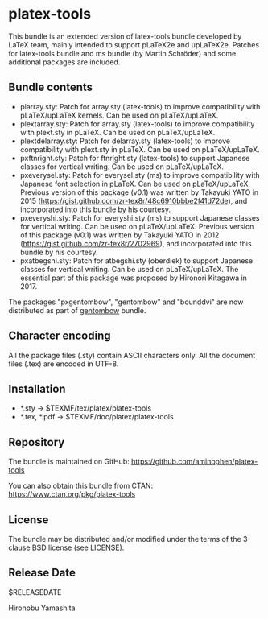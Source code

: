 # platex-tools

This bundle is an extended version of latex-tools bundle developed
by LaTeX team, mainly intended to support pLaTeX2e and upLaTeX2e.
Patches for latex-tools bundle and ms bundle (by Martin Schröder)
and some additional packages are included.

## Bundle contents

- plarray.sty:
    Patch for array.sty (latex-tools) to improve
    compatibility with pLaTeX/upLaTeX kernels.
    Can be used on pLaTeX/upLaTeX.
- plextarray.sty:
    Patch for array.sty (latex-tools) to improve
    compatibility with plext.sty in pLaTeX.
    Can be used on pLaTeX/upLaTeX.
- plextdelarray.sty:
    Patch for delarray.sty (latex-tools) to improve
    compatibility with plext.sty in pLaTeX.
    Can be used on pLaTeX/upLaTeX.
- pxftnright.sty:
    Patch for ftnright.sty (latex-tools) to support
    Japanese classes for vertical writing.
    Can be used on pLaTeX/upLaTeX.
- pxeverysel.sty:
    Patch for everysel.sty (ms) to improve
    compatibility with Japanese font selection in pLaTeX.
    Can be used on pLaTeX/upLaTeX.
    Previous version of this package (v0.1) was written by
    Takayuki YATO in 2015
    (https://gist.github.com/zr-tex8r/48c6910bbbe2f41d72de),
    and incorporated into this bundle by his courtesy.
- pxeveryshi.sty:
    Patch for everyshi.sty (ms) to support
    Japanese classes for vertical writing.
    Can be used on pLaTeX/upLaTeX.
    Previous version of this package (v0.1) was written by
    Takayuki YATO in 2012
    (https://gist.github.com/zr-tex8r/2702969),
    and incorporated into this bundle by his courtesy.
- pxatbegshi.sty:
    Patch for atbegshi.sty (oberdiek) to support
    Japanese classes for vertical writing.
    Can be used on pLaTeX/upLaTeX.
    The essential part of this package was proposed by
    Hironori Kitagawa in 2017.

The packages "pxgentombow", "gentombow" and "bounddvi" are now distributed
as part of [gentombow](https://github.com/aminophen/gentombow) bundle.

## Character encoding

All the package files (.sty) contain ASCII characters only.
All the document files (.tex) are encoded in UTF-8.

## Installation

- *.sty -> $TEXMF/tex/platex/platex-tools
- *.tex, *.pdf -> $TEXMF/doc/platex/platex-tools

## Repository

The bundle is maintained on GitHub:
  https://github.com/aminophen/platex-tools

You can also obtain this bundle from CTAN:
  https://www.ctan.org/pkg/platex-tools

## License

The bundle may be distributed and/or modified under the terms of
the 3-clause BSD license (see [LICENSE](./LICENSE)).

## Release Date

$RELEASEDATE

Hironobu Yamashita
